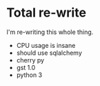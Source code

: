 # Total re-write

I'm re-writing this whole thing.
- CPU usage is insane
- should use sqlalchemy
- cherry py
- gst 1.0
- python 3
